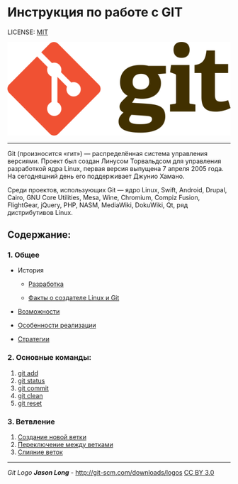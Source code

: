 # Инструкция по работе с GIT

LICENSE: [MIT](./license.md)

![gitlogo](./img/gitlogo.png)

---
Git (произносится «гит») — распределённая система управления версиями. Проект был создан Линусом Торвальдсом для управления разработкой ядра Linux, первая версия выпущена 7 апреля 2005 года. На сегодняшний день его поддерживает Джунио Хамано.

Среди проектов, использующих Git — ядро Linux, Swift, Android, Drupal, Cairo, GNU Core Utilities, Mesa, Wine, Chromium, Compiz Fusion, FlightGear, jQuery, PHP, NASM, MediaWiki, DokuWiki, Qt, ряд дистрибутивов Linux.

## Содержание:

### 1. Общее
- История

    - [Разработка](./hist.md)

    - [Факты о создателе Linux и Git](./facts.md)

- [Возможности](./Capabilities.md)

- [Особенности реализации](./features.md)

- [Стратегии](./strategy.md)

### 2. Основные команды:
1. [git add](./git_add.md)
2. [git status](./git_status.md)
3. [git commit](./git_commit.md)
4. [git clean](./git_clean.md)
5. [git reset](./git_reset.md)

### 3. Ветвление
1. [Создание новой ветки](./new_branch.md)
2. [Переключение между ветками](./switching_branch.md)
3. [Слияние веток](./merge_branch.md)
---


*Git Logo* ***Jason Long*** - http://git-scm.com/downloads/logos 
[CC BY 3.0](https://commons.wikimedia.org/w/index.php?curid=19329352)